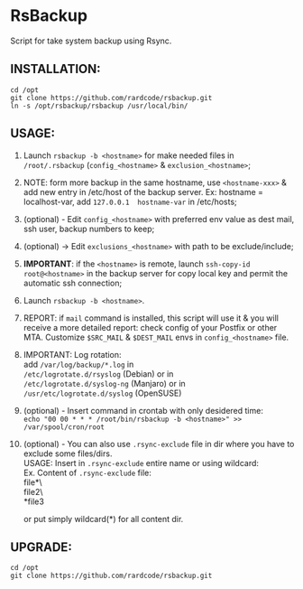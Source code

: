 # RsBackup
Script for take system backup using Rsync.

## INSTALLATION:
```
cd /opt
git clone https://github.com/rardcode/rsbackup.git
ln -s /opt/rsbackup/rsbackup /usr/local/bin/
```

## USAGE:
1. Launch `rsbackup -b <hostname>` for make needed files in `/root/.rsbackup` (`config_<hostname>` & `exclusion_<hostname>`;

2. NOTE: form more backup in the same hostname, use `<hostname-xxx>` & add new entry in /etc/host of the backup server. Ex: hostname = localhost-var, add `127.0.0.1  hostname-var` in /etc/hosts;

3. (optional) - Edit `config_<hostname>` with preferred env value as dest mail, ssh user, backup numbers to keep;
4. (optional) -> Edit `exclusions_<hostname>` with path to be exclude/include;

5. **IMPORTANT**: if the `<hostname>` is remote, launch `ssh-copy-id root@<hostname>` in the backup server for copy local key and permit the automatic ssh connection;

6. Launch `rsbackup -b <hostname>`.

7. REPORT: if `mail` command is installed, this script will use it & you will receive a more detailed report: check config of your Postfix or other MTA. Customize `$SRC_MAIL` & `$DEST_MAIL` envs in `config_<hostname>` file.

8. IMPORTANT: Log rotation:\
add `/var/log/backup/*.log` in\
`/etc/logrotate.d/rsyslog` (Debian) or in\
`/etc/logrotate.d/syslog-ng` (Manjaro) or in\
`/usr/etc/logrotate.d/syslog` (OpenSUSE)

9. (optional) - Insert command in crontab with only desidered time:\
     `echo "00 00 * * * /root/bin/rsbackup -b <hostname>" >> /var/spool/cron/root`

10. (optional) - You can also use `.rsync-exclude` file in dir where you have to exclude some files/dirs.\
     USAGE: Insert in `.rsync-exclude` entire name or using wildcard:\
     Ex. Content of `.rsync-exclude` file:\
     file*\\\
     file2\\\
     *file3

     or put simply wildcard(*) for all content dir.

## UPGRADE:
```
cd /opt
git clone https://github.com/rardcode/rsbackup.git
```
